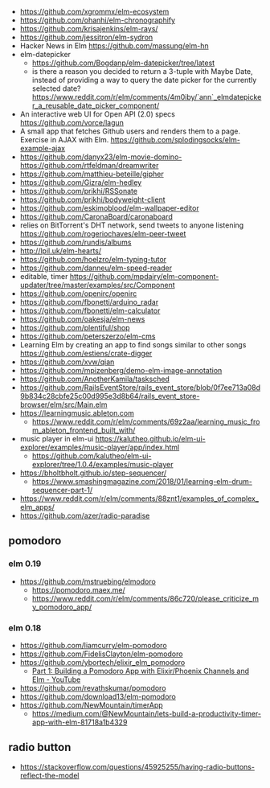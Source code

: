 - https://github.com/xgrommx/elm-ecosystem
- https://github.com/ohanhi/elm-chronographify
- https://github.com/krisajenkins/elm-rays/
- https://github.com/jessitron/elm-sydron
- Hacker News in Elm https://github.com/massung/elm-hn
- elm-datepicker
  - https://github.com/Bogdanp/elm-datepicker/tree/latest
  - is there a reason you decided to return a 3-tuple with Maybe Date, instead of providing a way to query the date picker for the currently selected date? https://www.reddit.com/r/elm/comments/4m0iby/`ann`_elmdatepicker_a_reusable_date_picker_component/
- An interactive web UI for Open API (2.0) specs https://github.com/vorce/lagun
- A small app that fetches Github users and renders them to a page. Exercise in AJAX with Elm. https://github.com/splodingsocks/elm-example-ajax
- https://github.com/danyx23/elm-movie-domino- https://github.com/rtfeldman/dreamwriter
- https://github.com/matthieu-beteille/gipher
- https://github.com/Gizra/elm-hedley
- https://github.com/prikhi/RSSonate
- https://github.com/prikhi/bodyweight-client
- https://github.com/eskimoblood/elm-wallpaper-editor
- https://github.com/CaronaBoard/caronaboard
- relies on BitTorrent's DHT network, send tweets to anyone listening https://github.com/rogeriochaves/elm-peer-tweet
- https://github.com/rundis/albums
- http://lpil.uk/elm-hearts/
- https://github.com/hoelzro/elm-typing-tutor
- https://github.com/danneu/elm-speed-reader
- editable, timer https://github.com/mpdairy/elm-component-updater/tree/master/examples/src/Component
- https://github.com/openirc/openirc
- https://github.com/fbonetti/arduino_radar
- https://github.com/fbonetti/elm-calculator
- https://github.com/oakesja/elm-news
- https://github.com/plentiful/shop
- https://github.com/peterszerzo/elm-cms
- Learning Elm by creating an app to find songs similar to other songs https://github.com/estiens/crate-digger
- https://github.com/xvw/qian
- https://github.com/mpizenberg/demo-elm-image-annotation
- https://github.com/AnotherKamila/tasksched
- https://github.com/RailsEventStore/rails_event_store/blob/0f7ee713a08d9b834c28cbfe25c00d995e3d8b64/rails_event_store-browser/elm/src/Main.elm
- https://learningmusic.ableton.com
  - https://www.reddit.com/r/elm/comments/69z2aa/learning_music_from_ableton_frontend_built_with/
- music player in elm-ui https://kalutheo.github.io/elm-ui-explorer/examples/music-player/app/index.html
  - https://github.com/kalutheo/elm-ui-explorer/tree/1.0.4/examples/music-player
- https://bholtbholt.github.io/step-sequencer/
  - https://www.smashingmagazine.com/2018/01/learning-elm-drum-sequencer-part-1/
- https://www.reddit.com/r/elm/comments/88znt1/examples_of_complex_elm_apps/
- https://github.com/azer/radio-paradise

## pomodoro

### elm 0.19

- https://github.com/mstruebing/elmodoro
  - https://pomodoro.maex.me/
  - https://www.reddit.com/r/elm/comments/86c720/please_criticize_my_pomodoro_app/

### elm 0.18

- https://github.com/liamcurry/elm-pomodoro
- https://github.com/FidelisClayton/elm-pomodoro
- https://github.com/ybortech/elixir_elm_pomodoro
  - [Part 1: Building a Pomodoro App with Elixir/Phoenix Channels and Elm - YouTube](https://youtu.be/IxcnLTp7PKw)
- https://github.com/revathskumar/pomodoro
- https://github.com/download13/elm-pomodoro
- https://github.com/NewMountain/timerApp
  - https://medium.com/@NewMountain/lets-build-a-productivity-timer-app-with-elm-81718a1b4329

## radio button

- https://stackoverflow.com/questions/45925255/having-radio-buttons-reflect-the-model
